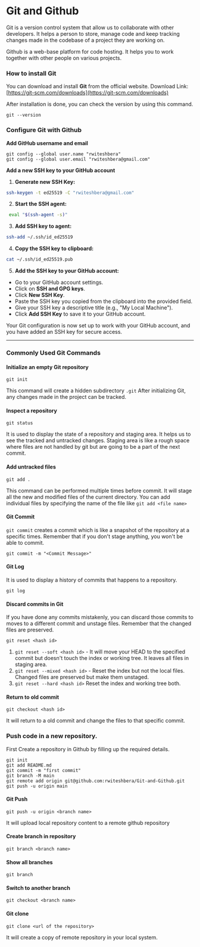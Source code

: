 
# Git and Github
 Git is a version control system that allow us to collaborate with other developers. It helps a person to store, manage code and keep tracking changes made in the codebase of a project they are working on.

Github is a web-base platform for code hosting. It helps you to work together with other people on various projects.

### How to install Git
You can download and install **Git** from the official website. 
Download Link: [https://git-scm.com/downloads](https://git-scm.com/downloads)

After installation is done, you can check the version by using this command.
```
git --version
```
### Configure Git with Github 
**Add GitHub username and email**
```
git config --global user.name "rwiteshbera"
git config --global user.email "rwiteshbera@gmail.com"
```

**Add a new SSH key to your GitHub account**
1. **Generate new SSH Key:**
```bash
ssh-keygen -t ed25519 -C "rwiteshbera@gmail.com"
```
2. **Start the SSH agent:**
```bash
 eval "$(ssh-agent -s)"
```
3. **Add SSH key to agent:**
```bash
ssh-add ~/.ssh/id_ed25519
```
4. **Copy the SSH key to clipboard:**
```bash
cat ~/.ssh/id_ed25519.pub
```
5. **Add the SSH key to your GitHub account:** 
-   Go to your GitHub account settings.
-   Click on **SSH and GPG keys**.
-   Click **New SSH Key**.
-   Paste the SSH key you copied from the clipboard into the provided field.
-   Give your SSH key a descriptive title (e.g., "My Local Machine").
-   Click **Add SSH Key** to save it to your GitHub account.

Your Git configuration is now set up to work with your GitHub account, and you have added an SSH key for secure access.

____
### Commonly Used Git Commands

#### Initialize an empty Git repository
```
git init
```
This command will create a hidden subdirectory `.git`
After initializing Git, any changes made in the project can be tracked.

#### Inspect a repository
```
git status
```
It is used to display the state of a repository and staging area. It helps us to see the tracked and untracked changes.
Staging area is like a rough space where files are not handled by git but are going to be a part of the next commit.

#### Add untracked files
```
git add .
```
This command can be performed multiple times before commit. It will stage all the new and modified files of the current directory.
You can add individual files by specifying the name of the file like `git add <file name>`

#### Git Commit
`git commit` creates a commit which is like a snapshot of the repository at a specific times. Remember that if you don't stage anything, you won't be able to commit.
```
git commit -m "<Commit Message>"
```
#### Git Log
It is used to display a history of commits that happens to a repository.
```
git log
```
#### Discard commits in Git
If you have done any commits mistakenly, you can discard those commits to moves to a different commit and unstage files. Remember that the changed files are preserved.
```
git reset <hash id>
```
1. `git reset --soft <hash id>` - It will move your HEAD to the specified commit but doesn't touch the index or working tree. It leaves all files in staging area.
2. `git reset --mixed <hash id>` - Reset the index but not the local files. Changed files are preserved but make them unstaged. 
3. `git reset --hard <hash id>` Reset the index and working tree both.

#### Return to old commit
```
git checkout <hash id>
```
It will return to a old commit and change the files to that specific commit.

### Push code in a new repository.
First Create a repository in Github by filling up the required details.
```
git init
git add README.md
git commit -m "first commit"
git branch -M main
git remote add origin git@github.com:rwiteshbera/Git-and-Github.git
git push -u origin main
```
#### Git Push
```
git push -u origin <branch name>
```
It will upload local repository content to a remote github repository

#### Create branch in repository
```
git branch <branch name>
```
#### Show all branches
```
git branch
```
#### Switch to another branch
```
git checkout <branch name>
```
#### Git clone
```
git clone <url of the repository>
```
It will create a copy of remote repository in your local system.
